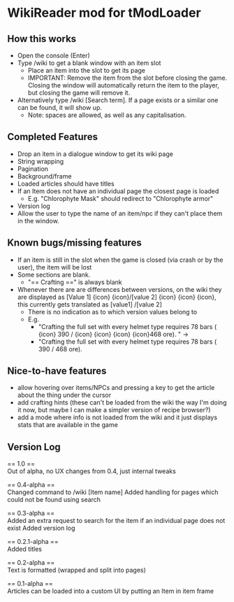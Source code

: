 # WikiReader mod for tModLoader

## How this works

* Open the console (Enter)
* Type /wiki to get a blank window with an item slot
    * Place an item into the slot to get its page
    * IMPORTANT: Remove the item from the slot before closing the game. Closing the window will automatically return the
      item to the player, but closing the game will remove it.
* Alternatively type /wiki [Search term]. If a page exists or a similar one can be found, it will show up.
    * Note: spaces are allowed, as well as any capitalisation.

## Completed Features

* Drop an item in a dialogue window to get its wiki page
* String wrapping
* Pagination
* Background/frame
* Loaded articles should have titles
* If an Item does not have an individual page the closest page is loaded
    * E.g. "Chlorophyte Mask" should redirect to "Chlorophyte armor"
* Version log
* Allow the user to type the name of an item/npc if they can't place them in the window.

## Known bugs/missing features

* If an item is still in the slot when the game is closed (via crash or by the user), the item will be lost
* Some sections are blank.
    * "== Crafting ==" is always blank
* Whenever there are are differences between versions, on the wiki they are displayed as
  [Value 1] {icon} {icon}/[value 2] {icon} {icon} {icon}, this currently gets translated as
  [value1]   /[value 2]
    * There is no indication as to which version values belong to
    * E.g.
        * "Crafting the full set with every helmet type requires 78 bars
          ( {icon} 390 / {icon} {icon} {icon} {icon}468 ore). " ->
        * "Crafting the full set with every helmet type requires 78 bars
          ( 390 / 468 ore).

## Nice-to-have features

* allow hovering over items/NPCs and pressing a key to get the article about the thing under the cursor
* add crafting hints (these can't be loaded from the wiki the way I'm doing it now, but maybe I can make a simpler
  version of recipe browser?)
* add a mode where info is not loaded from the wiki and it just displays stats that are available in the game

## Version Log

== 1.0 ==  
Out of alpha, no UX changes from 0.4, just internal tweaks

== 0.4-alpha ==  
Changed command to /wiki [Item name]
Added handling for pages which could not be found using search

== 0.3-alpha ==  
Added an extra request to search for the item if an individual page does not exist Added version log

== 0.2.1-alpha ==  
Added titles

== 0.2-alpha ==  
Text is formatted (wrapped and split into pages)

== 0.1-alpha ==  
Articles can be loaded into a custom UI by putting an Item in item frame
